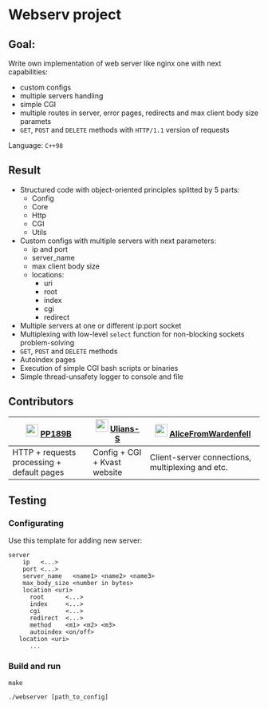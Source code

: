# Webserv project



## Goal:

Write own implementation of web server like nginx one with next capabilities:
  * custom configs
  * multiple servers handling
  * simple CGI
  * multiple routes in server, error pages, redirects and max client body size paramets
  * `GET`, `POST` and `DELETE` methods with `HTTP/1.1` version of requests

Language: `C++98`




## Result

* Structured code with object-oriented principles splitted by 5 parts:
  + Config
  + Core
  + Http
  + CGI
  + Utils
* Custom configs with multiple servers with next parameters:
  + ip and port
  + server_name
  + max client body size 
  + locations:
    + uri
    + root
    + index
    + cgi
    + redirect
* Multiple servers at one or different ip:port socket
* Multiplexing with low-level `select` function for non-blocking sockets problem-solving
* `GET`, `POST` and `DELETE` methods
* Autoindex pages
* Execution of simple CGI bash scripts or binaries
* Simple thread-unsafety logger to console and file

## Contributors


| <img src="https://avatars.githubusercontent.com/u/44144647?v=4" width="25px"> [PP189B][PP189B_profile]  | <img src="https://avatars.githubusercontent.com/u/53272893?v=4" width="25px"> [Ulians-S][Uliana-S_profile]  | <img src="https://avatars.githubusercontent.com/u/77484081?v=4" width="25px"> [AliceFromWardenfell][AliceFromWardenfell_profile] |
|---------------------------------------|------------------------------------------|---------------------------------------------------------------|
| HTTP + requests processing + default pages    | Config + CGI + Kvast website             | Client-server connections, multiplexing and etc.              |




## Testing

### Configurating

Use this template for adding new server:
```
server
    ip   <...>
    port <...>
    server_name   <name1> <name2> <name3>
    max_body_size <number in bytes>
    location <uri>
      root      <...>
      index     <...>
      cgi       <...>
      redirect  <...>
      method    <m1> <m2> <m3>
      autoindex <on/off>
   location <uri>
      ...
```

### Build and run

```
make

./webserver [path_to_config]
```


[PP189B_profile]: https://github.com/PP189B
[Uliana-S_profile]: https://github.com/Uliana-S
[AliceFromWardenfell_profile]: https://github.com/AliceFromWardenfell
